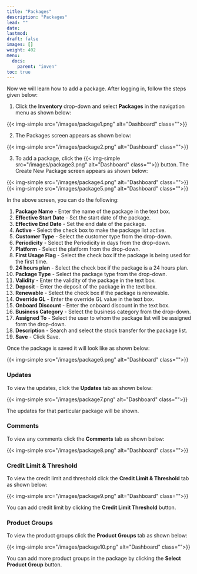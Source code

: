 ```yaml
---
title: "Packages"
description: "Packages"
lead: ""
date:
lastmod:
draft: false
images: []
weight: 402
menu:
  docs:
    parent: "inven"
toc: true
---
```


Now we will learn how to add a package. After logging in, follow the steps given below:

1.	Click the **Inventory** drop-down and select **Packages** in the navigation menu as shown below:

 {{< img-simple src="/images/package1.png"  alt="Dashboard" class="">}}

2.	The Packages screen appears as shown below:

 {{< img-simple src="/images/package2.png"  alt="Dashboard" class="">}}

3.	To add a package, click the  {{< img-simple src="/images/package3.png"  alt="Dashboard" class="">}} button. The Create New Package screen appears as shown below:

{{< img-simple src="/images/package4.png"  alt="Dashboard" class="">}}
{{< img-simple src="/images/package5.png"  alt="Dashboard" class="">}}

In the above screen, you can do the following:
1. **Package Name** - Enter the name of the package in the text box.
2. **Effective Start Date** - Set the start date of the package.
3. **Effective End Date** - Set the end date of the package.
4. **Active** - Select the check box to make the package list active.
5. **Customer Type** - Select the customer type from the drop-down.
6. **Periodicity** - Select the Periodicity in days from the drop-down.
7. **Platform** - Select the platform from the drop-down.
8. **First Usage Flag** - Select the check box if the package is being used for the first time.
9. **24 hours plan** - Select the check box if the package is a 24 hours plan.
10. **Package Type** - Select the package type from the drop-down.
11. **Validity** - Enter the validity of the package in the text box.
12. **Deposit** - Enter the deposit of the package in the text box.
13. **Renewable** - Select the check box if the package is renewable.
14. **Override GL** - Enter the override GL value in the text box.
15. **Onboard Discount** - Enter the onboard discount in the text box.
16. **Business Category** - Select the business category from the drop-down.
17. **Assigned To** - Select the user to whom the package list will be assigned form the drop-down.
18. **Description** - Search and select the stock transfer for the package list.
19.	**Save** - Click Save.

Once the package is saved it will look like as shown below:

{{< img-simple src="/images/package6.png"  alt="Dashboard" class="">}}

### Updates

To view the updates, click the **Updates** tab as shown below:

{{< img-simple src="/images/package7.png"  alt="Dashboard" class="">}}

The updates for that particular package will be shown.

### Comments

To view any comments click the **Comments** tab as shown below:

{{< img-simple src="/images/package8.png"  alt="Dashboard" class="">}}

### Credit Limit & Threshold

To view the credit limit and threshold click the **Credit Limit & Threshold** tab as shown below:

{{< img-simple src="/images/package9.png"  alt="Dashboard" class="">}}

You can add credit limit by clicking the **Credit Limit Threshold** button.

### Product Groups

To view the product groups click the **Product Groups** tab as shown below:

{{< img-simple src="/images/package10.png"  alt="Dashboard" class="">}}

You can add more product groups in the package by clicking the **Select Product Group** button.
